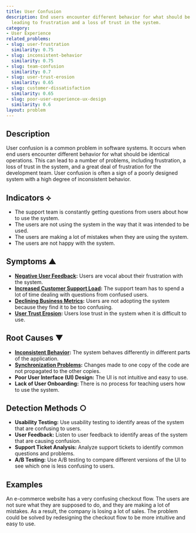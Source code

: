 ```yaml
---
title: User Confusion
description: End users encounter different behavior for what should be identical operations,
  leading to frustration and a loss of trust in the system.
category:
- User Experience
related_problems:
- slug: user-frustration
  similarity: 0.75
- slug: inconsistent-behavior
  similarity: 0.75
- slug: team-confusion
  similarity: 0.7
- slug: user-trust-erosion
  similarity: 0.65
- slug: customer-dissatisfaction
  similarity: 0.65
- slug: poor-user-experience-ux-design
  similarity: 0.6
layout: problem
---
```


## Description
User confusion is a common problem in software systems. It occurs when end users encounter different behavior for what should be identical operations. This can lead to a number of problems, including frustration, a loss of trust in the system, and a great deal of frustration for the development team. User confusion is often a sign of a poorly designed system with a high degree of inconsistent behavior.

## Indicators ⟡
- The support team is constantly getting questions from users about how to use the system.
- The users are not using the system in the way that it was intended to be used.
- The users are making a lot of mistakes when they are using the system.
- The users are not happy with the system.

## Symptoms ▲
- **[Negative User Feedback](negative-user-feedback.md):** Users are vocal about their frustration with the system.
- **[Increased Customer Support Load](increased-customer-support-load.md):** The support team has to spend a lot of time dealing with questions from confused users.
- **[Declining Business Metrics](declining-business-metrics.md):** Users are not adopting the system because they find it to be too confusing.
- **[User Trust Erosion](user-trust-erosion.md):** Users lose trust in the system when it is difficult to use.

## Root Causes ▼
- **[Inconsistent Behavior](inconsistent-behavior.md):** The system behaves differently in different parts of the application.
- **[Synchronization Problems](synchronization-problems.md):** Changes made to one copy of the code are not propagated to the other copies.
- **Poor User Interface (UI) Design:** The UI is not intuitive and easy to use.
- **Lack of User Onboarding:** There is no process for teaching users how to use the system.

## Detection Methods ○
- **Usability Testing:** Use usability testing to identify areas of the system that are confusing to users.
- **User Feedback:** Listen to user feedback to identify areas of the system that are causing confusion.
- **Support Ticket Analysis:** Analyze support tickets to identify common questions and problems.
- **A/B Testing:** Use A/B testing to compare different versions of the UI to see which one is less confusing to users.

## Examples
An e-commerce website has a very confusing checkout flow. The users are not sure what they are supposed to do, and they are making a lot of mistakes. As a result, the company is losing a lot of sales. The problem could be solved by redesigning the checkout flow to be more intuitive and easy to use.
